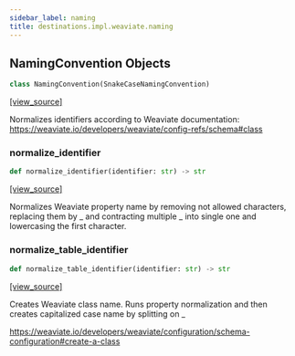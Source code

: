 ```yaml
---
sidebar_label: naming
title: destinations.impl.weaviate.naming
---
```


## NamingConvention Objects

```python
class NamingConvention(SnakeCaseNamingConvention)
```

[[view_source]](https://github.com/dlt-hub/dlt/blob/9857029af018a582dd24da4070562f58bb7e9fc5/dlt/destinations/impl/weaviate/naming.py#L9)

Normalizes identifiers according to Weaviate documentation: https://weaviate.io/developers/weaviate/config-refs/schema#class

### normalize\_identifier

```python
def normalize_identifier(identifier: str) -> str
```

[[view_source]](https://github.com/dlt-hub/dlt/blob/9857029af018a582dd24da4070562f58bb7e9fc5/dlt/destinations/impl/weaviate/naming.py#L22)

Normalizes Weaviate property name by removing not allowed characters, replacing them by _ and contracting multiple _ into single one
and lowercasing the first character.

### normalize\_table\_identifier

```python
def normalize_table_identifier(identifier: str) -> str
```

[[view_source]](https://github.com/dlt-hub/dlt/blob/9857029af018a582dd24da4070562f58bb7e9fc5/dlt/destinations/impl/weaviate/naming.py#L36)

Creates Weaviate class name. Runs property normalization and then creates capitalized case name by splitting on _

https://weaviate.io/developers/weaviate/configuration/schema-configuration#create-a-class

